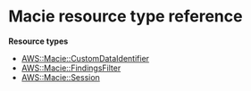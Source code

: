 # Macie resource type reference<a name="AWS_Macie"></a>

**Resource types**
+ [AWS::Macie::CustomDataIdentifier](aws-resource-macie-customdataidentifier.md)
+ [AWS::Macie::FindingsFilter](aws-resource-macie-findingsfilter.md)
+ [AWS::Macie::Session](aws-resource-macie-session.md)